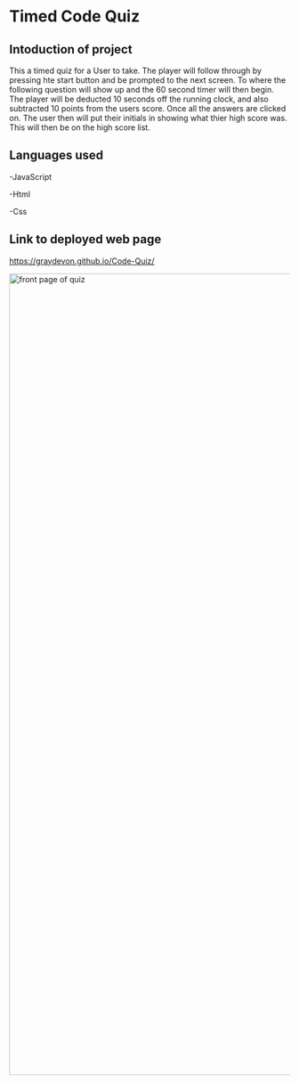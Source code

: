 # Timed Code Quiz


## Intoduction of project
This a timed quiz for a User to take. The player will follow through by pressing hte start button and be prompted to the next screen. To where the following question will show up and the 60 second timer will then begin. The player will be deducted 10 seconds off the running clock, and also subtracted 10 points from the users score. Once all the answers are clicked on. The user then will put their initials in showing what thier high score was. This will then be on the high score list. 

## Languages used
-JavaScript

-Html

-Css 

## Link to deployed web page 

https://graydevon.github.io/Code-Quiz/


<img width="1440" alt="front page of quiz" src="https://user-images.githubusercontent.com/102159748/172080664-9f767c59-a3cb-4146-acb3-0f527e660f49.png">


